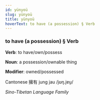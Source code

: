 ```yaml
---
id: yünyoü
slug: yünyoü
title: yünyoü
hoverText: to have (a possession) § Verb
---
```


### to have (a possession) § Verb

**Verb**: to have/own/possess

**Noun**: a possession/ownable thing

**Modifier**: owned/possessed

Cantonese 擁有 jung jau /jʊŋ.jɐu̯/

*Sino-Tibetan Language Family*